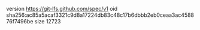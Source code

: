 version https://git-lfs.github.com/spec/v1
oid sha256:ac85a5acaf3321c9d8a17224db83c48c17b6dbbb2eb0ceaa3ac458876f7496be
size 12723
